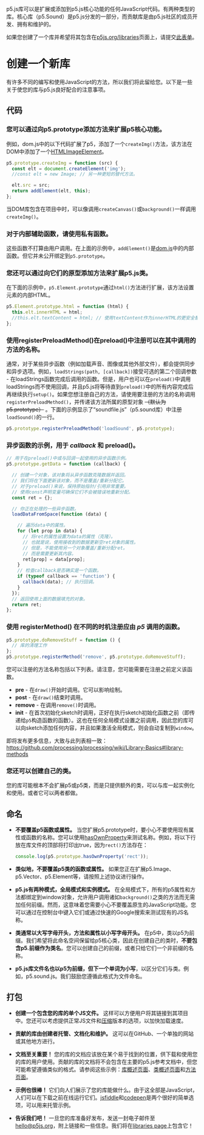 p5.js库可以是扩展或添加到p5.js核心功能的任何JavaScript代码。有两种类型的库。核心库（p5.Sound）是p5.js分发的一部分，而贡献库是由p5.js社区的成员开发、拥有和维护的。

如果您创建了一个库并希望将其包含在[p5js.org/libraries](https://p5js.org/libraries)页面上，请提交[此表单](https://docs.google.com/forms/d/e/1FAIpQLSdWWb95cfvosaIFI7msA7XC5zOEVsNruaA5klN1jH95ESJVcw/viewform)。

# 创建一个新库

有许多不同的编写和使用JavaScript的方法，所以我们将此留给您。以下是一些关于使您的库与p5.js良好配合的注意事项。

## 代码

### 您可以通过向p5.prototype添加方法来扩展p5核心功能。
例如，dom.js中的以下代码扩展了p5，添加了一个`createImg()`方法，该方法在DOM中添加了一个[HTMLImageElement](https://developer.mozilla.org/en-US/docs/Web/API/HTMLImageElement)。

  ```js
  p5.prototype.createImg = function (src) {
    const elt = document.createElement('img');
    //const elt = new Image; // 另一种更短的替代方法。

    elt.src = src;
    return addElement(elt, this);
  };
  ```
  当DOM库包含在项目中时，可以像调用`createCanvas()`或`background()`一样调用`createImg()`。

### 对于内部辅助函数，请使用私有函数。
这些函数不打算由用户调用。在上面的示例中，`addElement()`是[dom.js](https://github.com/processing/p5.js/blob/main/src/dom/dom.js)中的内部函数。但它并未公开绑定到`p5.prototype`。

### 您还可以通过向它们的原型添加方法来扩展p5.js类。
在下面的示例中，`p5.Element.prototype`通过`html()`方法进行扩展，该方法设置元素的内部HTML。
  ```js
  p5.Element.prototype.html = function (html) {
    this.elt.innerHTML = html;
    //this.elt.textContent = html; // 使用textContent作为innerHTML的更安全替代方法。
  };
  ```
  
### 使用registerPreloadMethod()在preload()中注册可以在其中调用的方法的名称。

通常，对于某些异步函数（例如加载声音、图像或其他外部文件），都会提供同步和异步选项。例如，`loadStrings(path, [callback])`接受可选的第二个回调参数 - 在loadStrings函数完成后调用的函数。但是，用户也可以在`preload()`中调用loadStrings而不使用回调，并且p5.js将等待直到`preload()`中的所有内容完成后再继续执行`setup()`。如果您想注册自己的方法，请使用要注册的方法的名称调用`registerPreloadMethod()`，并传递该方法所属的原型对象 ~~（默认为p5.prototype）~~ 。下面的示例显示了“soundfile.js”（p5.sound库）中注册`loadSound()`的一行。

  ```js
  p5.prototype.registerPreloadMethod('loadSound', p5.prototype);
  ```

### 异步函数的示例，用于 _callback_ 和 **preload()**。
```js
// 用于在preload()中或与回调一起使用的异步函数示例。
p5.prototype.getData = function (callback) {

  // 创建一个对象，该对象将从异步函数克隆数据并返回。
  // 我们将在下面更新该对象，而不是覆盖/重新分配它。
  // 对于preload()来说，保持原始指针/引用非常重要。
  // 使用const声明变量可确保它们不会被错误地重新分配。
  const ret = {};

  // 你正在处理的一些异步函数。
  loadDataFromSpace(function (data) {

    // 遍历data中的属性。
    for (let prop in data) {
      // 将ret的属性设置为data的属性（克隆）。
      // 也就是说，使用接收到的数据更新空ret对象的属性。
      // 但是，不能使用另一个对象覆盖/重新分配ret。
      // 而是需要更新其内容。
      ret[prop] = data[prop];
    }
    // 检查callback是否确实是一个函数。
    if (typeof callback == 'function') {
      callback(data); // 执行回调。
    }
  });
  // 返回使用上面的数据填充的对象。
  return ret;
};
```
  
### 使用 **registerMethod()** 在不同的时机注册应由 _p5_ 调用的函数。

  ```js
  p5.prototype.doRemoveStuff = function () { 
    // 库的清理工作
  };
  p5.prototype.registerMethod('remove', p5.prototype.doRemoveStuff);
  ```
  
您可以注册的方法名称包括以下列表。请注意，您可能需要在注册之前定义该函数。

  * **pre** - 在`draw()`开始时调用。它可以影响绘制。
  * **post** - 在`draw()`结束时调用。
  * **remove** - 在调用`remove()`时调用。
  * **init** - 在首次初始化sketch时调用，正好在执行sketch初始化函数之前（即传递给`p5`构造函数的函数）。这也在任何全局模式设置之前调用，因此您的库可以向sketch添加任何内容，并且如果激活全局模式，则会自动复制到`window`。

即将发布更多信息，大致与此列表相一致：
https://github.com/processing/processing/wiki/Library-Basics#library-methods


### 您还可以创建自己的类。
您的库可能根本不会扩展p5或p5类，而是只提供额外的类，可以与库一起实例化和使用。或者它可以两者都做。

## 命名
* **不要覆盖p5函数或属性。** 当您扩展p5.prototype时，要小心不要使用现有属性或函数的名称。您可以使用[hasOwnProperty](https://developer.mozilla.org/en-US/docs/Web/JavaScript/Reference/Global_Objects/Object/hasOwnProperty)来测试名称。例如，将以下行放在库文件的顶部将打印出true，因为`rect()`方法存在：

  ```js
  console.log(p5.prototype.hasOwnProperty('rect'));
  ```

* **类似地，不要覆盖p5类的函数或属性。** 如果您正在扩展p5.Image、p5.Vector、p5.Element等，请按照上述协议进行操作。

* **p5.js有两种模式，全局模式和实例模式。** 在全局模式下，所有的p5属性和方法都绑定到window对象，允许用户调用诸如`background()`之类的方法而无需加任何前缀。然而，这意味着您需要小心不要覆盖原生的JavaScript功能。您可以通过在控制台中键入它们或通过快速的Google搜索来测试现有的JS名称。

* **类通常以大写字母开头，方法和属性以小写字母开头。** 在p5中，类以p5为前缀。我们希望将此命名空间保留给p5核心类，因此在创建自己的类时，**不要包含p5.前缀作为类名**。您可以创建自己的前缀，或者只给它们一个非前缀的名称。

* **p5.js库文件名也以p5为前缀，但下一个单词为小写**，以区分它们与类。例如，p5.sound.js。我们鼓励您遵循此格式为文件命名。


## 打包
* **创建一个包含您的库的单个JS文件。** 这样可以方便用户将其链接到其项目中。您还可以考虑提供正常JS文件和[压缩](http://jscompress.com/)版本的选项，以加快加载速度。

* **贡献的库由创建者托管、文档化和维护。** 这可以在GitHub、一个单独的网站或其他地方进行。

* **文档至关重要！** 您的库的文档应该放在某个易于找到的位置，供下载和使用您的库的用户使用。贡献的库的文档将不会包含在主要的p5.js参考文档中，但您可能希望遵循类似的格式。请参阅这些示例：[库概述页面](https://p5js.org/reference/libraries/p5.sound)、[类概述页面](https://p5js.org/reference/p5.Vector)和[方法页面](https://p5js.org/reference/p5/arc)。

* **示例也很棒！** 它们向人们展示了您的库能做什么。由于这全部是JavaScript，人们可以在下载之前在线运行它们。[jsfiddle](http://jsfiddle.net/)和[codepen](http://codepen.io)是两个很好的简单选项，可以用来托管示例。

* **告诉我们吧！** 一旦您的库准备好发布，发送一封电子邮件至[hello@p5js.org](mailto:hello@p5js.org)，附上链接和一些信息。我们将在[libraries page](https://p5js.org/libraries/)上包含它！
